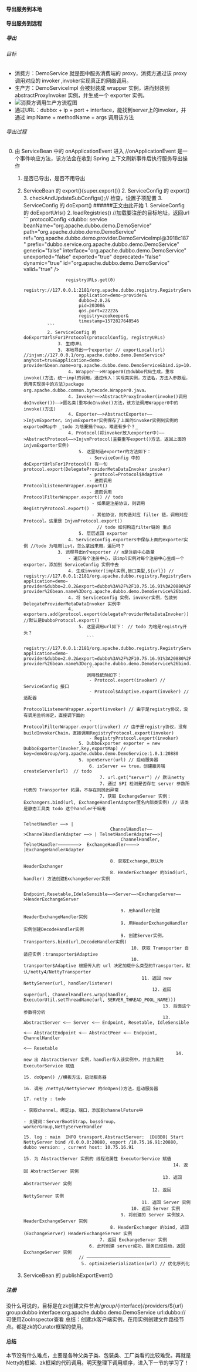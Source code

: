  
#### 导出服务到本地
   
#### 导出服务到远程
##### 导出
###### 目标
 - 消费方：DemoService 就是图中服务消费端的 proxy，消费方通过该 proxy 调用对应的 invoker ,invoker实现真正的网络调用。
 - 生产方：DemoServiceImpl 会被封装成 wrapper 实例，进而封装到 abstractProxyInvoker 实例，并生成一个 exporter 实例。
 - ![消费方调用生产方流程图](http://dubbo.apache.org/docs/zh-cn/dev/sources/images/dubbo_rpc_invoke.jpg)
 - 通过URL：dubbo: + ip + port + interface，能找到server上的invoker，并通过 implName + methodName + args 调用该方法
###### 导出过程

        
0. 由 ServiceBean 中的 onApplicationEvent 进入  //onApplicationEvent 是一个事件响应方法，该方法会在收到 Spring 上下文刷新事件后执行服务导出操作
    1. 是否已导出，是否不用导出
    1. ServiceBean 的 export(){super.export()}
        2. ServiceConfig 的 export()
            3. checkAndUpdateSubConfigs();// 检查，设置子项配置
            3. ServiceConfig 的 doExport()
            ######正文由此开始
                1. ServiceConfig 的 doExportUrls()
                    2. loadRegistries() //加载要注册的目标地址，返回url
                    ```
                           protocolConfig
                           <dubbo:
                                service beanName="org.apache.dubbo.demo.DemoService"
                                path="org.apache.dubbo.demo.DemoService"
                                ref="org.apache.dubbo.demo.provider.DemoServiceImpl@3918c187"
                                prefix="dubbo.service.org.apache.dubbo.demo.DemoService"
                                generic="false"
                                interface="org.apache.dubbo.demo.DemoService"
                                unexported="false"
                                exported="true"
                                deprecated="false"
                                dynamic="true"
                                id="org.apache.dubbo.demo.DemoService"
                                valid="true"
                            />
                    
                           registryURLs.get(0)
                           registry://127.0.0.1:2181/org.apache.dubbo.registry.RegistryService?
                                application=demo-provider&
                                dubbo=2.0.2&
                                pid=20308&
                                qos.port=22222&
                                registry=zookeeper&
                                timestamp=1572827648546
                    ```   
                    2. ServiceConfig 的 doExportUrlsFor1Protocol(protocolConfig, registryURLs)
                        3. 生成URL
                        3. 本地导出一个exporter // exportLocal(url) //injvm://127.0.0.1/org.apache.dubbo.demo.DemoService?anyhost=true&application=demo-provider&bean.name=org.apache.dubbo.demo.DemoService&bind.ip=10.75.16.91&bind.port=20880&deprecated=false&dubbo=2.0.2&dynamic=true&generic=false&interface=org.apache.dubbo.demo.DemoService&methods=sayHello,ha&pid=17736&qos.port=22222&release=&side=provider&timestamp=1572997276343
                            4. Wrapper——>Wrapper0(由dubbo代码生成，重写invoke()方法，统一impl的调用，通过传入：实现类实例，方法名，方法入参数组，调用实现类中的方法)package org.apache.dubbo.common.bytecode.Wrapper0.java。
                            4. Invoker——>AbstractProxyInvoker(invoke()调用doInvoker())——>匿名类(重写doInvoke()方法，该方法调用Wrapper0中的invoke()方法)
                            4. Exporter——>AbstractExporter——>InjvmExporter。injvmExporter实例保存了上面的invoker实例到实例的exportedMap中 _todo 为啥要搞个map，难道有多个？_
                            4. Protocol(将invoker放入exporter中)——>AbstractProtocol——>InjvmProtocol(主要重写export()方法，返回上面的injvmExporter实例)
                                5. 这里制造exporter的方法如下：
                                    - ServiceConfig 中的 doExportUrlsFor1Protocol() 有一句 protocol.export(DelegateProviderMetaDataInvoker invoker)
                                    - protocol=Protocol$Adaptive
                                    - 进而调用 ProtocolListenerWrapper.export()
                                    - 进而调用 ProtocolFilterWrapper.export() // todo
                                     - 如果是注册协议，则调用 RegistryProtocol.export()
                                     - 其他协议，则构造对应 filter 链，调用对应 Protocol。这里是 InjvmProtocol.export()
                                       // todo 如何构造filter链的 重点
                                5. 层层返回 exporter
                            4. ServiceConfig.exporters中保存上面的exporter实例 //todo 为啥用list，怎么拿出来用，遍历吗？
                        3. 远程导出n个exporter // n是注册中心数量
                            - 遍历每个注册中心，该impl实例对每个注册中心生成一个exporter，添加到 ServiceConfig 实例中去
                            4. 生成invoker(impl实例,接口类型,${url}) // registry://127.0.0.1:2181/org.apache.dubbo.registry.RegistryService?application=demo-provider&dubbo=2.0.2&export=dubbo%3A%2F%2F10.75.16.91%3A20880%2Forg.apache.dubbo.demo.DemoService%3Fanyhost%3Dtrue%26application%3Ddemo-provider%26bean.name%3Dorg.apache.dubbo.demo.DemoService%26bind.ip%3D10.75.16.91%26bind.port%3D20880%26deprecated%3Dfalse%26dubbo%3D2.0.2%26dynamic%3Dtrue%26generic%3Dfalse%26interface%3Dorg.apache.dubbo.demo.DemoService%26methods%3DsayHello%2Cha%26pid%3D17736%26qos.port%3D22222%26release%3D%26side%3Dprovider%26timestamp%3D1572997276343&pid=17736&qos.port=22222&registry=zookeeper&timestamp=1572997027574
                            4. 将 ServiceConfig 实例，invoker实例，包装到 DelegateProviderMetaDataInvoker 实例中
                            4. exporters.add(protocol.export(delegateProviderMetaDataInvoker)) //默认是DubboProtocol.export()  
                                5. 这里调用url如下： // todo 为啥是registry开头？
                                   ```
                                    registry://127.0.0.1:2181/org.apache.dubbo.registry.RegistryService?application=demo-provider&dubbo=2.0.2&export=dubbo%3A%2F%2F10.75.16.91%3A20880%2Forg.apache.dubbo.demo.DemoService%3Fanyhost%3Dtrue%26application%3Ddemo-provider%26bean.name%3Dorg.apache.dubbo.demo.DemoService%26bind.ip%3D10.75.16.91%26bind.port%3D20880%26deprecated%3Dfalse%26dubbo%3D2.0.2%26dynamic%3Dtrue%26generic%3Dfalse%26interface%3Dorg.apache.dubbo.demo.DemoService%26methods%3DsayHello%2Cha%26pid%3D4956%26qos.port%3D22222%26release%3D%26side%3Dprovider%26timestamp%3D1572999638839&pid=4956&qos.port=22222&registry=zookeeper&timestamp=1572999634953
                                   ```
                                   调用栈依然如下：
                                    - Protocol.export(invoker) // ServiceConfig 接口
                                    - Protocol$Adaptive.export(invoker) // 适配器
                                    - ProtocolListenerWrapper.export(invoker) // 由于是registry协议，没有调用监听绑定，直接调下面的
                                    - ProtocolFilterWrapper.export(invoker) // 由于是registry协议，没有buildInvokerChain，直接调用RegistryProtocol.export(invoker)
                                    - RegistryProtocol.export(invoker)
                                5. DubboExporter exporter = new DubboExporter(invoker,key,exportMap) // key=demoGroup/org.apache.dubbo.demo.DemoService:1.0.1:20880
                                5. openServer(url) // 启动服务器
                                    6. isServer == true，创建服务端 createServer(url)  // todo
                                        7. url.get("server") // 默认netty
                                        7. 通过 SPI 检测是否存在 server 参数所代表的 Transporter 拓展，不存在则抛出异常
                                        7. 获取 ExchangeServer 实例：Exchangers.bind(url, ExchangeHandlerAdapter匿名内部类实例) // 该类是静态工具类 todo 这个handler干嘛用
                     
                                                                                                TelnetHandler ——> |
                                            ChannelHandler——>ChannelHandlerAdapter ——> | TelnetHandlerAdapter——>|
                                                ChannelHandler, TelnetHandler————————>  ExchangeHandler————> |ExchangeHandlerAdapter
                     
                                            8. 获取Exchange,默认为HeaderExchanger
                                            8. HeaderExchanger 的bind(url, handler) 方法创建ExchangeServer实例
                     
                                                Endpoint,Resetable,IdeleSensible——>Server——>ExchangeServer——>HeaderExchangeServer
                     
                                                9. 用handler创建HeaderExchangeHandler实例
                                                9. 用HeaderExchangeHandler实例创建DecodeHandler实例
                                                9. 创建Server实例，Transporters.bind(url,DecodeHandler实例)
                                                    10. 获取 Transporter 自适应实例：transporter$Adaptive
                                                    10. transporter$Adaptive 根据传入的 url 决定加载什么类型的Transporter，默认/netty4/NettyTransporter
                                                        11. 返回 new NettyServer(url, handler/listener)
                                                            12. 返回 super(url, ChannelHandlers.wrap(handler, ExecutorUtil.setThreadName(url, SERVER_THREAD_POOL_NAME)))
                                                                13. 后面这个参数待分析
                                                                13. AbstractServer <—— Server <—— Endpoint, Resetable, IdleSensible
                                                                                               <—— AbstractEndpoint <—— AbstractPeer <—— Endpoint, ChannelHandler
                                                                                                                                       <—— Resetable
                                                                     14. new 出 AbstractServer 实例，handler存入该实例中，并且为属性 ExecutorService 赋值
                                                                        15. doOpen() //模板方法，启动服务器
                                                                            16. 调用 /netty4/NettyServer 的doOpen()方法，启动服务器
                                                                                17. netty : todo
                                                                                    - 获取channel，绑定ip、端口，添加到channelFuture中
                                                                                    - 关键词：ServerBootStrap，bossGroup，workerGroup,NettyServerHandler
                                                                        15. log : main  INFO transport.AbstractServer:  [DUBBO] Start NettyServer bind /0.0.0.0:20880, export /10.75.16.91:20880, dubbo version: , current host: 10.75.16.91
                                                                        15. 为 AbstractServer 实例的 线程池属性 ExecutorService 赋值
                                                                    14. 返回 AbstractServer 实例
                                                                13. 返回 AbstractServer 实例
                                                            12. 返回 NettyServer 实例
                                                        11. 返回 Server 实例
                                                    10. 返回 Server 实例
                                                9. 将创建的 Server 实例放入 HeaderExchangeServer 实例
                                            8. HeaderExchanger 的bind, 返回 (ExchangeServer) HeaderExchangeServer 实例
                                        7. 返回 ExchangeServer 实例
                                    6. 此时创建 server成功，服务已经启动，返回 ExchangeServer 实例
                                // ————————————————————————————————
                                 5. optimizeSerialization(url) // 优化序列化
    1. ServiceBean 的 publishExportEvent()

       
##### 注册
没什么可说的，目标是在zk创建文件节点/${group}/${interface}/providers/${url}
group:dubbo
interface:org.apache.dubbo.demo.DemoService
url:dubbo://
可使用ZooInspector查看
总结：创建zk客户端实例，在用实例创建文件路径节点。都是zk的Curator框架的使用。


#### 总结
本节没有什么难点，主要是各种父类子类、包装类、工厂类看的比较难受。再就是Netty的框架、zk框架的代码调用。明天整理下调用顺序，进入下一节的学习了！